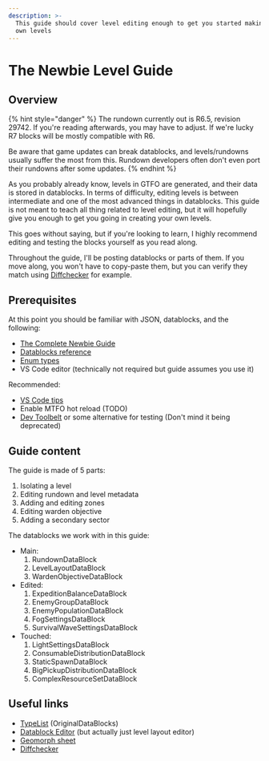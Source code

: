 ```yaml
---
description: >-
  This guide should cover level editing enough to get you started making your
  own levels
---
```


# The Newbie Level Guide

## Overview

{% hint style="danger" %}
The rundown currently out is R6.5, revision 29742. If you're reading afterwards, you may have to adjust. If we're lucky R7 blocks will be mostly compatible with R6.

Be aware that game updates can break datablocks, and levels/rundowns usually suffer the most from this. Rundown developers often don't even port their rundowns after some updates.
{% endhint %}

As you probably already know, levels in GTFO are generated, and their data is stored in datablocks. In terms of difficulty, editing levels is between intermediate and one of the most advanced things in datablocks. This guide is not meant to teach all thing related to level editing, but it will hopefully give you enough to get you going in creating your own levels.

This goes without saying, but if you're looking to learn, I highly recommend editing and testing the blocks yourself as you read along.

Throughout the guide, I'll be posting datablocks or parts of them. If you move along, you won't have to copy-paste them, but you can verify they match using [Diffchecker](https://www.diffchecker.com/) for example.

## Prerequisites

At this point you should be familiar with JSON, datablocks, and the following:

* [The Complete Newbie Guide](../the-complete-newbie-guide.md)
* [Datablocks reference](../../reference/datablocks/)
* [Enum types](../../reference/enum-types.md)
* VS Code editor (technically not required but guide assumes you use it)

Recommended:

* [VS Code tips](../vs-code-tips.md)
* Enable MTFO hot reload (TODO)
* [Dev Toolbelt](https://gtfo.thunderstore.io/package/Endskill/Dev\_Toolbelt/) or some alternative for testing (Don't mind it being deprecated)

## Guide content

The guide is made of 5 parts:

1. Isolating a level
2. Editing rundown and level metadata
3. Adding and editing zones
4. Editing warden objective
5. Adding a secondary sector

The datablocks we work with in this guide:

* Main:
  1. RundownDataBlock
  2. LevelLayoutDataBlock
  3. WardenObjectiveDataBlock
* Edited:
  1. ExpeditionBalanceDataBlock
  2. EnemyGroupDataBlock
  3. EnemyPopulationDataBlock
  4. FogSettingsDataBlock
  5. SurvivalWaveSettingsDataBlock
* Touched:
  1. LightSettingsDataBlock
  2. ConsumableDistributionDataBlock
  3. StaticSpawnDataBlock
  4. BigPickupDistributionDataBlock
  5. ComplexResourceSetDataBlock

## Useful links

* [TypeList](https://github.com/UntiIted/OriginalDataBlocks) (OriginalDataBlocks)
* [Datablock Editor](https://gtfo-modding.github.io/DatablockEditor/) (but actually just level layout editor)
* [Geomorph sheet](https://docs.google.com/document/d/1iSYUASlQSaP6l7PD3HszsXSAxJ-wb8MAVwYxb9xW92c/edit)
* [Diffchecker](https://www.diffchecker.com/)
